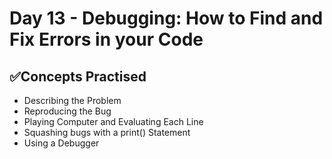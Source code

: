 # Day 13 - Debugging: How to Find and Fix Errors in your Code
## ✅Concepts Practised
- Describing the Problem
- Reproducing the Bug
- Playing Computer and Evaluating Each Line
- Squashing bugs with a print() Statement
- Using a Debugger